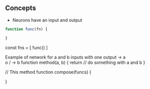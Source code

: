 ## Concepts
* Neurons have an input and output

```js
function func(fn) {

}
```

const fns = [
  func()
]


Example of network for a and b inputs with one output
-> a
    \
     o
    /
-> b
function method(a, b) {
  return // do something with a and b
}




// This method
function compose(funcs) {

}
